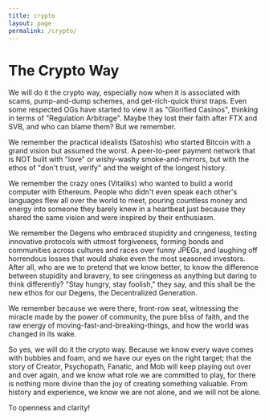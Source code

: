 ```yaml
---
title: crypto 
layout: page
permalink: /crypto/
---
```


# The Crypto Way
We will do it the crypto way, especially now when it is associated with scams, pump-and-dump schemes, and get-rich-quick thirst traps. Even some respected OGs have started to view it as "Glorified Casinos", thinking in terms of "Regulation Arbitrage". Maybe they lost their faith after FTX and SVB, and who can blame them? But we remember.

We remember the practical idealists (Satoshis) who started Bitcoin with a grand vision but assumed the worst. A peer-to-peer payment network that is NOT built with "love" or wishy-washy smoke-and-mirrors, but with the ethos of "don't trust, verify" and the weight of the longest history.

We remember the crazy ones (Vitaliks) who wanted to build a world computer with Ethereum. People who didn't even speak each other's languages flew all over the world to meet, pouring countless money and energy into someone they barely knew in a heartbeat just because they shared the same vision and were inspired by their enthusiasm.

We remember the Degens who embraced stupidity and cringeness, testing innovative protocols with utmost forgiveness, forming bonds and communities across cultures and races over funny JPEGs, and laughing off horrendous losses that would shake even the most seasoned investors. After all, who are we to pretend that we know better, to know the difference between stupidity and bravery, to see cringeness as anything but daring to think differently? "Stay hungry, stay foolish," they say, and this shall be the new ethos for our Degens, the Decentralized Generation.

We remember because we were there, front-row seat, witnessing the miracle made by the power of community, the pure bliss of faith, and the raw energy of moving-fast-and-breaking-things, and how the world was changed in its wake.

So yes, we will do it the crypto way. Because we know every wave comes with bubbles and foam, and we have our eyes on the right target; that the story of Creator, Psychopath, Fanatic, and Mob will keep playing out over and over again, and we know what role we are committed to play, for there is nothing more divine than the joy of creating something valuable. From history and experience, we know we are not alone, and we will not be alone.

To openness and clarity!